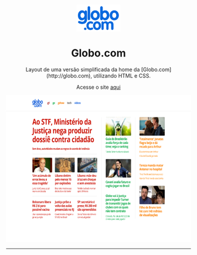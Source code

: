 
<h1 align="center">
<br>
  <img src="imagens/logo_desktop.png" alt="Globo.com" width="120">
<br>
<br>
Globo.com
</h1>

<p align="center">Layout de uma versão simplificada da home da [Globo.com](http://globo.com), utilizando HTML e CSS.</p>
<p align="center">
  Acesse o site <a href="https://julianadfreitas.github.io/Projeto_01_Globo.com/"> aqui </a>
</p>

<div align="center">
  <img src="imagens/layout_desktop_turma2_oficial.png" alt="demo" height="400">
</div>

<hr />





